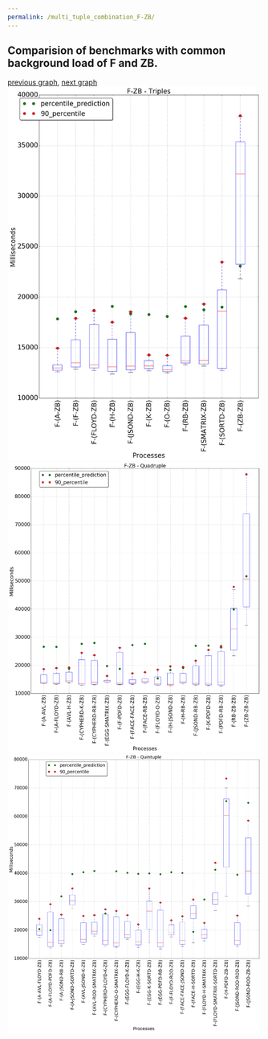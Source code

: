 ```yaml
---
permalink: /multi_tuple_combination_F-ZB/
---
```



 ## Comparision of benchmarks with common background load of F and ZB.

[previous graph](../multi_tuple_combination_F-SORTD/), [next graph](../multi_tuple_combination_FACE-AVL/)
![graph figure](./images/triple/F/F-ZB_box.png)![graph figure](./images/quadruple/F/F-ZB_box.png)![graph figure](./images/quintuple/F/F-ZB_box.png)